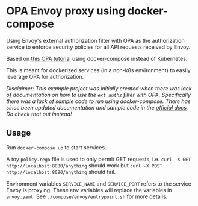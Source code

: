 # OPA Envoy proxy using docker-compose

Using Envoy's external authorization filter with OPA as the authorization service to enforce security policies for all
API requests received by Envoy.

Based on [this OPA tutorial](https://www.openpolicyagent.org/docs/latest/envoy-authorization/) using docker-compose
instead of Kubernetes.

This is meant for dockerized services (in a non-k8s environment) to easily leverage OPA for authorization.

*Disclaimer: This example project was initially created when there was lack of documentation on how to use the
`ext_authz` filter with OPA. Specifically there was a lack of sample code to run using docker-compose. There has
since been updated documentation and sample code in the [official
docs](https://www.envoyproxy.io/docs/envoy/latest/start/sandboxes/ext_authz). Do check that out instead!*

## Usage

Run `docker-compose up` to start services.

A toy `policy.rego` file is used to only permit GET requests, i.e. `curl -X GET http://localhost:8080/anything` should
work but `curl -X POST http://localhost:8080/anything` should fail.

Environment variables `SERVICE_NAME` and `SERVICE_PORT` refers to the service Envoy is proxying. These env variables
will replace the variables in `envoy.yaml`. See `./compose/envoy/entrypoint.sh` for more details.
